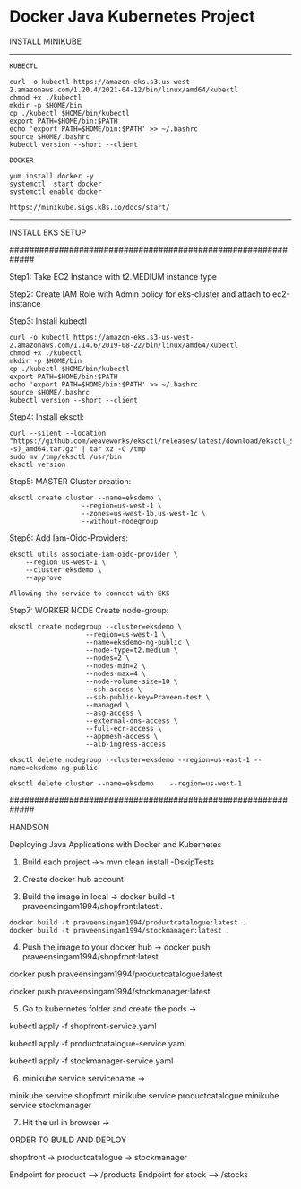 # Docker Java Kubernetes Project


INSTALL MINIKUBE 
***********************************************************

`KUBECTL`
```
curl -o kubectl https://amazon-eks.s3.us-west-2.amazonaws.com/1.20.4/2021-04-12/bin/linux/amd64/kubectl
chmod +x ./kubectl
mkdir -p $HOME/bin
cp ./kubectl $HOME/bin/kubectl
export PATH=$HOME/bin:$PATH
echo 'export PATH=$HOME/bin:$PATH' >> ~/.bashrc
source $HOME/.bashrc
kubectl version --short --client
```

`DOCKER`
```
yum install docker -y
systemctl  start docker
systemctl enable docker
```
`https://minikube.sigs.k8s.io/docs/start/`
***********************************************************



INSTALL EKS SETUP

#############################################################

Step1: Take EC2 Instance with t2.MEDIUM instance type


Step2: Create IAM Role with Admin policy for eks-cluster and attach to ec2-instance


Step3: Install kubectl
```
curl -o kubectl https://amazon-eks.s3-us-west-2.amazonaws.com/1.14.6/2019-08-22/bin/linux/amd64/kubectl
chmod +x ./kubectl
mkdir -p $HOME/bin
cp ./kubectl $HOME/bin/kubectl
export PATH=$HOME/bin:$PATH
echo 'export PATH=$HOME/bin:$PATH' >> ~/.bashrc
source $HOME/.bashrc
kubectl version --short --client
```


Step4: Install eksctl:
```
curl --silent --location "https://github.com/weaveworks/eksctl/releases/latest/download/eksctl_$(uname -s)_amd64.tar.gz" | tar xz -C /tmp
sudo mv /tmp/eksctl /usr/bin
eksctl version
```


Step5: MASTER Cluster creation:
```
eksctl create cluster --name=eksdemo \
                  --region=us-west-1 \
                  --zones=us-west-1b,us-west-1c \
                  --without-nodegroup 
```


Step6: Add Iam-Oidc-Providers:
```
eksctl utils associate-iam-oidc-provider \
    --region us-west-1 \
    --cluster eksdemo \
    --approve 
```
`Allowing the service to connect with EKS`


Step7: WORKER NODE Create node-group:
```
eksctl create nodegroup --cluster=eksdemo \
                   --region=us-west-1 \
                   --name=eksdemo-ng-public \
                   --node-type=t2.medium \
                   --nodes=2 \
                   --nodes-min=2 \
                   --nodes-max=4 \
                   --node-volume-size=10 \
                   --ssh-access \
                   --ssh-public-key=Praveen-test \
                   --managed \
                   --asg-access \
                   --external-dns-access \
                   --full-ecr-access \
                   --appmesh-access \
                   --alb-ingress-access	
```

 
`eksctl delete nodegroup --cluster=eksdemo --region=us-east-1 --name=eksdemo-ng-public`



`eksctl delete cluster --name=eksdemo    --region=us-west-1`




#############################################################


HANDSON


Deploying Java Applications with Docker and Kubernetes

1) Build each project ->> mvn clean install -DskipTests


2) Create docker hub account


3) Build the image in local -> docker build -t praveensingam1994/shopfront:latest .

```
docker build -t praveensingam1994/productcatalogue:latest .
docker build -t praveensingam1994/stockmanager:latest .
```


4) Push the image to your docker hub -> docker push praveensingam1994/shopfront:latest 

docker push praveensingam1994/productcatalogue:latest

docker push praveensingam1994/stockmanager:latest

5) Go to kubernetes folder and create the pods -> 

kubectl apply -f shopfront-service.yaml

kubectl apply -f productcatalogue-service.yaml

kubectl apply -f stockmanager-service.yaml

6) minikube service servicename  -> 

minikube service shopfront
minikube service productcatalogue
minikube service stockmanager

7) Hit the url in browser -> 

ORDER TO BUILD AND DEPLOY 

shopfront -> productcatalogue -> stockmanager

Endpoint for product --> /products
Endpoint for stock --> /stocks




